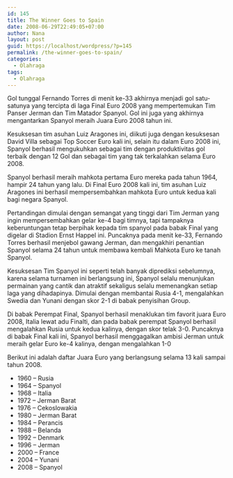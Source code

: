 ```yaml
---
id: 145
title: The Winner Goes to Spain
date: 2008-06-29T22:49:05+07:00
author: Nana
layout: post
guid: https://localhost/wordpress/?p=145
permalink: /the-winner-goes-to-spain/
categories:
  - Olahraga
tags:
  - Olahraga
---
```

Gol tunggal Fernando Torres di menit ke-33 akhirnya menjadi gol satu-satunya yang tercipta di laga Final Euro 2008 yang mempertemukan Tim Panser Jerman dan Tim Matador Spanyol. Gol ini juga yang akhirnya mengantarkan Spanyol meraih Juara Euro 2008 tahun ini.

Kesuksesan tim asuhan Luiz Aragones ini, diikuti juga dengan kesuksesan David Villa sebagai Top Soccer Euro kali ini, selain itu dalam Euro 2008 ini, Spanyol berhasil mengukuhkan sebagai tim dengan produktivitas gol terbaik dengan 12 Gol dan sebagai tim yang tak terkalahkan selama Euro 2008.

Spanyol berhasil meraih mahkota pertama Euro mereka pada tahun 1964, hampir 24 tahun yang lalu. Di Final Euro 2008 kali ini, tim asuhan Luiz Aragones ini berhasil mempersembahkan mahkota Euro untuk kedua kali bagi negara Spanyol.

Pertandingan dimulai dengan semangat yang tinggi dari Tim Jerman yang ingin mempersembahkan gelar ke-4 bagi timnya, tapi tampaknya keberuntungan tetap berpihak kepada tim spanyol pada babak Final yang digelar di Stadion Ernst Happel ini. Puncaknya pada menit ke-33, Fernando Torres berhasil menjebol gawang Jerman, dan mengakhiri penantian Spanyol selama 24 tahun untuk membawa kembali Mahkota Euro ke tanah Spanyol.

Kesuksesan Tim Spanyol ini seperti telah banyak diprediksi sebelumnya, karena selama turnamen ini berlangsung ini, Spanyol selalu menunjukan permainan yang cantik dan atraktif sekaligus selalu memenangkan setiap laga yang dihadapinya. Dimulai dengan membantai Rusia 4-1, mengalahkan Swedia dan Yunani dengan skor 2-1 di babak penyisihan Group.

Di babak Perempat Final, Spanyol berhasil menaklukan tim favorit juara Euro 2008, Italia lewat adu Finalti, dan pada babak perempat Spanyol berhasil mengalahkan Rusia untuk kedua kalinya, dengan skor telak 3-0. Puncaknya di babak Final kali ini, Spanyol berhasil menggagalkan ambisi Jerman untuk meraih gelar Euro ke-4 kalinya, dengan mengalahkan 1-0

Berikut ini adalah daftar Juara Euro yang berlangsung selama 13 kali sampai tahun 2008.

  * 1960 – Rusia
  * 1964 – Spanyol
  * 1968 – Italia
  * 1972 – Jerman Barat
  * 1976 – Cekoslowakia
  * 1980 – Jerman Barat
  * 1984 – Perancis
  * 1988 – Belanda
  * 1992 – Denmark
  * 1996 – Jerman
  * 2000 – France
  * 2004 – Yunani
  * 2008 – Spanyol